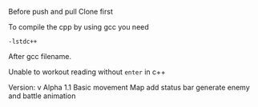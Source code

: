 Before push and pull 
Clone first

To compile the cpp by using gcc you need
```
-lstdc++
```
After gcc filename.

Unable to workout reading without `enter` in c++



Version:
v Alpha 1.1
Basic movement
Map
add status bar
generate enemy and battle animation
